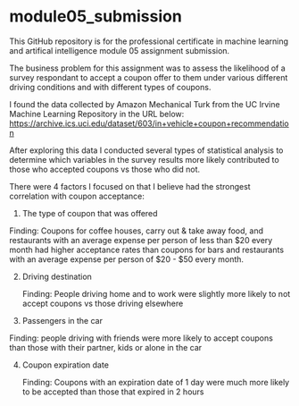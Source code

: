 # module05_submission
This GitHub repository is for the professional certificate in machine learning and artifical intelligence module 05 assignment submission.

The business problem for this assignment was to assess the likelihood of a survey respondant to accept a coupon offer to them under various different driving conditions and with different types of coupons.

I found the data collected by Amazon Mechanical Turk from the UC Irvine Machine Learning Repository in the URL below:
https://archive.ics.uci.edu/dataset/603/in+vehicle+coupon+recommendation

After exploring this data I conducted several types of statistical analysis to determine which variables in the survey results more likely contributed to those who accepted coupons vs those who did not.

There were 4 factors I focused on that I believe had the strongest correlation with coupon acceptance:
1) The type of coupon that was offered

  Finding: Coupons for coffee houses, carry out & take away food, and restaurants with an average expense per person of less than $20 every month had higher acceptance rates than coupons for bars and restaurants with an average expense per person of $20 - $50 every month.

2) Driving destination

   Finding: People driving home and to work were slightly more likely to not accept coupons vs those driving elsewhere

3) Passengers in the car

  Finding: people driving with friends were more likely to accept coupons than those with their partner, kids or alone in the car

4) Coupon expiration date

   Finding: Coupons with an expiration date of 1 day were much more likely to be accepted than those that expired in 2 hours
